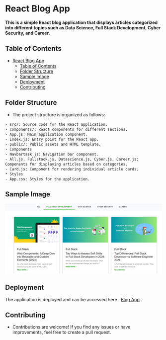 # React Blog App

**This is a simple React blog application that displays articles categorized into different topics such as Data Science, Full Stack Development, Cyber Security, and Career.**

## Table of Contents

- [React Blog App](#react-blog-app)
  - [Table of Contents](#table-of-contents)
  - [Folder Structure](#folder-structure)
  - [Sample Image](#sample-image)
  - [Deployment](#deployment)
  - [Contributing](#contributing)




## Folder Structure
* The project structure is organized as follows:
```
- src/: Source code for the React application.
- components/: React components for different sections.
- App.js: Main application component.
- index.js: Entry point for the React app.
- public/: Public assets and HTML template.
- Components
- Navbartask.js: Navigation bar component.
- All.js, Fullstack.js, Datascience.js, Cyber.js, Career.js: Components for displaying articles based on categories.
- Card.js: Component for rendering individual article cards.
* Styles
- App.css: Styles for the application.
```

## Sample Image
![Sample Image](public/scr.png)

## Deployment

The application is deployed and can be accessed here : [Blog App](https://netlify-react-router.netlify.app/).



## Contributing
* Contributions are welcome! If you find any issues or have improvements, feel free to create a pull request.
